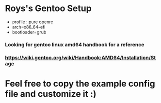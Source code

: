 # Roys's Gentoo Setup
  - profile : pure openrc 
  - arch=x86_64-efi
  - bootloader=grub
### Looking for gentoo linux amd64 handbook for a reference
### https://wiki.gentoo.org/wiki/Handbook:AMD64/Installation/Stage
# Feel free to copy the example config file and customize it :)

